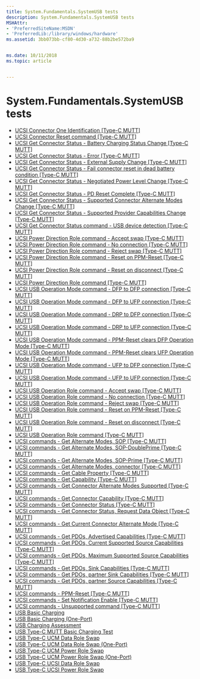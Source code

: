 ```yaml
---
title: System.Fundamentals.SystemUSB tests
description: System.Fundamentals.SystemUSB tests
MSHAttr:
- 'PreferredSiteName:MSDN'
- 'PreferredLib:/library/windows/hardware'
ms.assetid: 3bb073bb-cf80-4d30-a732-88b2be572ba9


ms.date: 10/11/2018
ms.topic: article


---
```


# System.Fundamentals.SystemUSB tests


-   [UCSI Connector One Identification [Type-C MUTT]](3ffa4608-b488-494f-a8d5-7aea6a28bcf3.md)
-   [UCSI Connector Reset command [Type-C MUTT]](44723264-0d92-46a1-878f-9c21df0d019d.md)
-   [UCSI Get Connector Status - Battery Charging Status Change [Type-C MUTT]](dc0dbe87-3202-4aa4-aa66-3256ca0c4f61.md)
-   [UCSI Get Connector Status - Error [Type-C MUTT]](781eacc1-c4bf-49f0-b546-068e22bdcea0.md)
-   [UCSI Get Connector Status - External Supply Change [Type-C MUTT]](70b8e509-5bc1-415e-9483-b6e6db6d438d.md)
-   [UCSI Get Connector Status - Fail connector reset in dead battery condition [Type-C MUTT]](4fb6549b-f5aa-4c34-be1f-d1ab264a7b60.md)
-   [UCSI Get Connector Status - Negotiated Power Level Change [Type-C MUTT]](a32aaf5a-2277-4894-964e-fd3409719fb0.md)
-   [UCSI Get Connector Status - PD Reset Complete [Type-C MUTT]](82d9d144-76fa-45c0-8bbc-9b8194d22344.md)
-   [UCSI Get Connector Status - Supported Connector Alternate Modes Change [Type-C MUTT]](d85c0a3d-42b9-450e-a39b-b889d8ea91d4.md)
-   [UCSI Get Connector Status - Supported Provider Capabilities Change [Type-C MUTT]](c3e032c0-35a8-427c-a8ee-6f23582e19ca.md)
-   [UCSI Get Connector Status command - USB device detection [Type-C MUTT]](51c34e25-cdda-41a7-9abd-e8b67badd9cc.md)
-   [UCSI Power Direction Role command - Accept swap [Type-C MUTT]](8891f20e-6904-4981-a042-493beb87fae2.md)
-   [UCSI Power Direction Role command - No connection [Type-C MUTT]](7e5fcf7f-ff50-4232-b3b0-fef1c6094a4c.md)
-   [UCSI Power Direction Role command - Reject swap [Type-C MUTT]](583303dc-f4fc-4731-b743-e9535b19a4f5.md)
-   [UCSI Power Direction Role command - Reset on PPM-Reset [Type-C MUTT]](a448f494-36d3-4105-8488-68619b121424.md)
-   [UCSI Power Direction Role command - Reset on disconnect [Type-C MUTT]](a3fe9515-614f-4eab-ada6-a0be74819a00.md)
-   [UCSI Power Direction Role command [Type-C MUTT]](ac1a4c15-11f7-4e03-b4eb-c808de54376d.md)
-   [UCSI USB Operation Mode command - DFP to DFP connection [Type-C MUTT]](762ca008-b155-4061-91d4-349eddcc103f.md)
-   [UCSI USB Operation Mode command - DFP to UFP connection [Type-C MUTT]](3ceb366f-3bff-4e66-a21f-fed7876f622b.md)
-   [UCSI USB Operation Mode command - DRP to DFP connection [Type-C MUTT]](d72ed492-3102-4469-969f-051ef96a62fb.md)
-   [UCSI USB Operation Mode command - DRP to UFP connection [Type-C MUTT]](154a95f2-6118-4fb9-a6b7-feab8402413a.md)
-   [UCSI USB Operation Mode command - PPM-Reset clears DFP Operation Mode [Type-C MUTT]](b767150e-c7ca-4951-9de4-fe9476d5629d.md)
-   [UCSI USB Operation Mode command - PPM-Reset clears UFP Operation Mode [Type-C MUTT]](3fc3ec0e-a282-4abb-a1dd-a81c4890d94a.md)
-   [UCSI USB Operation Mode command - UFP to DFP connection [Type-C MUTT]](86002cb6-76ee-41e3-9f72-e94b39920fa8.md)
-   [UCSI USB Operation Mode command - UFP to UFP connection [Type-C MUTT]](69dae8c5-d108-48c7-a60e-f903783a8cfc.md)
-   [UCSI USB Operation Role command - Accept swap [Type-C MUTT]](32d6b43a-ea27-459d-9f6c-e0fc51459543.md)
-   [UCSI USB Operation Role command - No connection [Type-C MUTT]](28fb956b-a410-4452-93d9-f35682470ca4.md)
-   [UCSI USB Operation Role command - Reject swap [Type-C MUTT]](9dfe32f1-a8f8-4035-8237-f704f410944b.md)
-   [UCSI USB Operation Role command - Reset on PPM-Reset [Type-C MUTT]](6ed2a259-0c01-4e91-9281-72cb3c93c3b0.md)
-   [UCSI USB Operation Role command - Reset on disconnect [Type-C MUTT]](14c75a87-f278-46ae-b7df-cdbea5eaf9ce.md)
-   [UCSI USB Operation Role command [Type-C MUTT]](62189419-97f1-4ed4-9b55-921a359b7fbe.md)
-   [UCSI commands - Get Alternate Modes, SOP [Type-C MUTT]](f5d6baed-54b5-40a1-b925-ad0f7893a32e.md)
-   [UCSI commands - Get Alternate Modes, SOP-DoublePrime [Type-C MUTT]](3e9f96e9-919a-444a-81f5-d2ed2e900bc0.md)
-   [UCSI commands - Get Alternate Modes, SOP-Prime [Type-C MUTT]](a58a05e0-4460-40f7-b1af-a7c47522895b.md)
-   [UCSI commands - Get Alternate Modes, connector [Type-C MUTT]](c8c08332-c4da-4110-8288-d94f19e1fdd8.md)
-   [UCSI commands - Get Cable Property [Type-C MUTT]](7774415d-0e0e-4589-ac87-9d470c0ef9d6.md)
-   [UCSI commands - Get Capability [Type-C MUTT]](e8683010-43bb-4c5e-be15-2102fc049e8c.md)
-   [UCSI commands - Get Connector Alternate Modes Supported [Type-C MUTT]](1e1e4acd-db00-4031-80f3-05d546795679.md)
-   [UCSI commands - Get Connector Capability [Type-C MUTT]](a41b270d-7a4e-414a-ae5c-7e6342dc0420.md)
-   [UCSI commands - Get Connector Status [Type-C MUTT]](25e9528f-504f-4657-854a-33831be9ff00.md)
-   [UCSI commands - Get Connector Status, Request Data Object [Type-C MUTT]](1ad8fec4-d9d8-4ca1-b44d-5754767746be.md)
-   [UCSI commands - Get Current Connector Alternate Mode [Type-C MUTT]](096cbfef-0b57-4539-a7fd-4e5cedddd081.md)
-   [UCSI commands - Get PDOs, Advertised Capabilities [Type-C MUTT]](b0ce85bc-3212-4104-8211-9d85fe6fe4bd.md)
-   [UCSI commands - Get PDOs, Current Supported Source Capabilities [Type-C MUTT]](5e614b96-4195-4a3c-be16-2804e3a57142.md)
-   [UCSI commands - Get PDOs, Maximum Supported Source Capabilities [Type-C MUTT]](e522a621-7377-4f99-8576-f02b67149ae3.md)
-   [UCSI commands - Get PDOs, Sink Capabilities [Type-C MUTT]](5239b6a7-11c1-47a0-a8cb-82431217b2cc.md)
-   [UCSI commands - Get PDOs, partner Sink Capabilities [Type-C MUTT]](65041602-b494-4e04-99c1-fa38d6a953a3.md)
-   [UCSI commands - Get PDOs, partner Source Capabilities [Type-C MUTT]](f06f8b6f-982a-4c6e-87e6-05f7a6044a18.md)
-   [UCSI commands - PPM-Reset [Type-C MUTT]](e888a679-034d-41a3-bc30-bf2a9bcabf78.md)
-   [UCSI commands - Set Notification Enable [Type-C MUTT]](124b2704-1502-46c8-80de-2950a15ade7b.md)
-   [UCSI commands - Unsupported command [Type-C MUTT]](95fb0c93-165b-4d42-93e7-425e7f88e45f.md)
-   [USB Basic Charging](7f445d97-75e5-4a47-bbe2-dd191228ef44.md)
-   [USB Basic Charging (One-Port)](2f0b012f-18f8-4a65-8c27-929b87de6211.md)
-   [USB Charging Assessment](6f850c14-ef5a-4a80-9c42-43321b4adef0.md)
-   [USB Type-C MUTT Basic Charging Test](37a09471-7919-4324-9a86-4566d1465bfa.md)
-   [USB Type-C UCM Data Role Swap](7532aea0-19fe-4e27-a933-f709fe8ba97b.md)
-   [USB Type-C UCM Data Role Swap (One-Port)](01c94f2d-0370-47c2-a038-be6a97083f5b.md)
-   [USB Type-C UCM Power Role Swap](409b09a8-718b-4537-ada2-95c59a1df830.md)
-   [USB Type-C UCM Power Role Swap (One-Port)](0f96665d-4b9c-41e9-9c57-f980b260c7f5.md)
-   [USB Type-C UCSI Data Role Swap](78235e16-41d4-42a5-884a-f9dd08ed34c1.md)
-   [USB Type-C UCSI Power Role Swap](41ce1085-aa0d-4feb-886c-2468c2ebb7d6.md)

 

 






